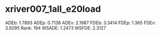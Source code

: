 # xriver007_1all_e20load

ADEb: 1.7893
ADEp: 0.7136
ADEv: 2.1987
FDEb: 3.3414
FDEp: 1.365
FDEv: 3.9295
Rank: 194
WSADE: 1.2473
WSFDE: 2.3127